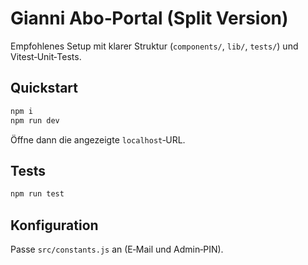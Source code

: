 # Gianni Abo‑Portal (Split Version)

Empfohlenes Setup mit klarer Struktur (`components/`, `lib/`, `tests/`) und Vitest‑Unit‑Tests.

## Quickstart
```bash
npm i
npm run dev
```
Öffne dann die angezeigte `localhost`‑URL.

## Tests
```bash
npm run test
```

## Konfiguration
Passe `src/constants.js` an (E‑Mail und Admin‑PIN).
